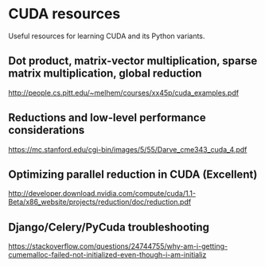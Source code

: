 # CUDA resources
Useful resources for learning CUDA and its Python variants.
## Dot product, matrix-vector multiplication, sparse matrix multiplication, global reduction
http://people.cs.pitt.edu/~melhem/courses/xx45p/cuda_examples.pdf

## Reductions and low-level performance considerations
https://mc.stanford.edu/cgi-bin/images/5/55/Darve_cme343_cuda_4.pdf

## Optimizing parallel reduction in CUDA (Excellent)
http://developer.download.nvidia.com/compute/cuda/1.1-Beta/x86_website/projects/reduction/doc/reduction.pdf

## Django/Celery/PyCuda troubleshooting
https://stackoverflow.com/questions/24744755/why-am-i-getting-cumemalloc-failed-not-initialized-even-though-i-am-initializ
